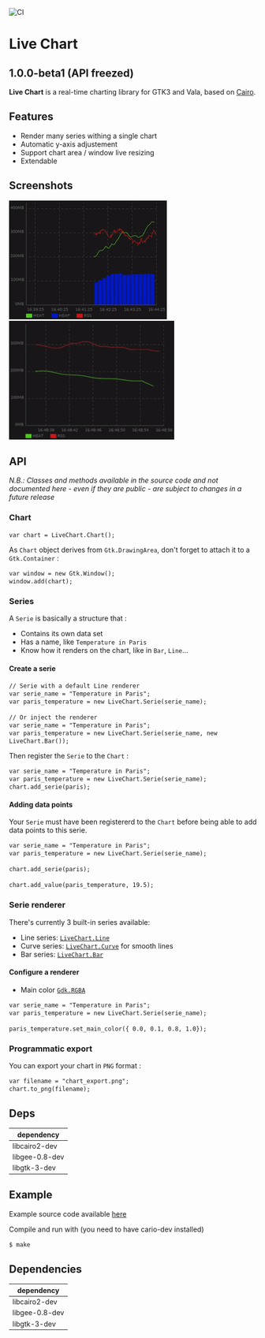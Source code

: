 ![CI](https://github.com/lcallarec/live-chart/workflows/CI/badge.svg)

# Live Chart

## 1.0.0-beta1 (API freezed)

**Live Chart** is a real-time charting library for GTK3 and Vala, based on [Cairo](https://cairographics.org/).

## Features

* Render many series withing a single chart
* Automatic y-axis adjustement
* Support chart area / window live resizing
* Extendable

## Screenshots

![](docs/chart1.gif)  ![chart_1](docs/chart2.gif)
  
## API
 
*N.B.: Classes and methods available in the source code and not documented here - even if they are public - are subject to changes in a future release*

### Chart

```vala  
var chart = LiveChart.Chart();
```

As `Chart` object derives from `Gtk.DrawingArea`, don't forget to attach it to a `Gtk.Container` :

```vala
var window = new Gtk.Window();
window.add(chart);
```

### Series

A `Serie` is basically a structure that :

* Contains its own data set
* Has a name, like `Temperature in Paris`
* Know how it renders on the chart, like in `Bar`, `Line`...

#### Create a serie

```vala
// Serie with a default Line renderer
var serie_name = "Temperature in Paris";
var paris_temperature = new LiveChart.Serie(serie_name);

// Or inject the renderer
var serie_name = "Temperature in Paris";
var paris_temperature = new LiveChart.Serie(serie_name, new LiveChart.Bar());
```

Then register the `Serie` to the `Chart` :

```vala
var serie_name = "Temperature in Paris";
var paris_temperature = new LiveChart.Serie(serie_name);
chart.add_serie(paris);
```

#### Adding data points

Your `Serie` must have been registererd to the `Chart` before being able to add data points to this serie. 

```vala
var serie_name = "Temperature in Paris";
var paris_temperature = new LiveChart.Serie(serie_name);

chart.add_serie(paris);

chart.add_value(paris_temperature, 19.5);
```

### Serie renderer

There's currently 3 built-in series available:

* Line series: [`LiveChart.Line`](https://github.com/lcallarec/live-chart/blob/master/src/line.vala)
* Curve series: [`LiveChart.Curve`](https://github.com/lcallarec/live-chart/blob/master/src/curve.vala) for smooth lines
* Bar series: [`LiveChart.Bar`](https://github.com/lcallarec/live-chart/blob/master/src/line.vala)

#### Configure a renderer

* Main color [`Gdk.RGBA`](https://valadoc.org/gdk-3.0/Gdk.RGBA.html)

```vala
var serie_name = "Temperature in Paris";
var paris_temperature = new LiveChart.Serie(serie_name);

paris_temperature.set_main_color({ 0.0, 0.1, 0.8, 1.0});
```

### Programmatic export

You can export your chart in `PNG` format :

```vala
var filename = "chart_export.png";
chart.to_png(filename);
```

## Deps

| dependency     | 
|----------------|
| libcairo2-dev  |
| libgee-0.8-dev |
| libgtk-3-dev   |

## Example 

Example source code available [here](examples/live-chart.vala)

Compile and run with (you need to have cario-dev installed)

```bash
$ make
```

## Dependencies

| dependency | 
|---------|
| libcairo2-dev   |
| libgee-0.8-dev   |
| libgtk-3-dev  |

